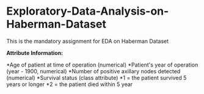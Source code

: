 # Exploratory-Data-Analysis-on-Haberman-Dataset
This is the mandatory assignment for EDA on Haberman Dataset

**Attribute Information:**

*Age of patient at time of operation (numerical)
*Patient's year of operation (year - 1900, numerical)
*Number of positive axillary nodes detected (numerical)
*Survival status (class attribute)
*1 = the patient survived 5 years or longer
*2 = the patient died within 5 year
